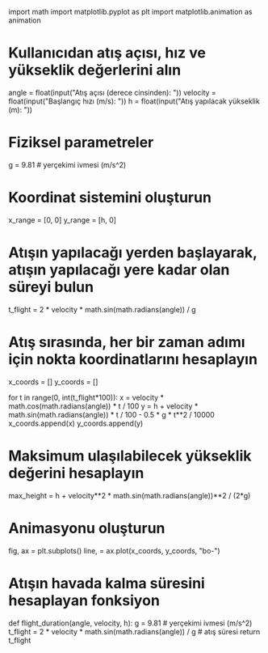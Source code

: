 import math
import matplotlib.pyplot as plt
import matplotlib.animation as animation

# Kullanıcıdan atış açısı, hız ve yükseklik değerlerini alın
angle = float(input("Atış açısı (derece cinsinden): "))
velocity = float(input("Başlangıç hızı (m/s): "))
h = float(input("Atış yapılacak yükseklik (m): "))

# Fiziksel parametreler
g = 9.81 # yerçekimi ivmesi (m/s^2)

# Koordinat sistemini oluşturun
x_range = [0, 0]
y_range = [h, 0]

# Atışın yapılacağı yerden başlayarak, atışın yapılacağı yere kadar olan süreyi bulun
t_flight = 2 * velocity * math.sin(math.radians(angle)) / g

# Atış sırasında, her bir zaman adımı için nokta koordinatlarını hesaplayın
x_coords = []
y_coords = []

for t in range(0, int(t_flight*100)):
    x = velocity * math.cos(math.radians(angle)) * t / 100
    y = h + velocity * math.sin(math.radians(angle)) * t / 100 - 0.5 * g * t**2 / 10000
    x_coords.append(x)
    y_coords.append(y)

# Maksimum ulaşılabilecek yükseklik değerini hesaplayın
max_height = h + velocity**2 * math.sin(math.radians(angle))**2 / (2*g)

# Animasyonu oluşturun
fig, ax = plt.subplots()
line, = ax.plot(x_coords, y_coords, "bo-")

# Atışın havada kalma süresini hesaplayan fonksiyon
def flight_duration(angle, velocity, h):
    g = 9.81  # yerçekimi ivmesi (m/s^2)
    t_flight = 2 * velocity * math.sin(math.radians(angle)) / g  # atış süresi
    return t_flight